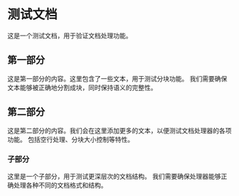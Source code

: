 
# 测试文档

这是一个测试文档，用于验证文档处理功能。

## 第一部分

这是第一部分的内容。这里包含了一些文本，用于测试分块功能。
我们需要确保文本能够被正确地分割成块，同时保持语义的完整性。

## 第二部分

这是第二部分的内容。我们会在这里添加更多的文本，以便测试文档处理器的各项功能。
包括空行处理、分块大小控制等特性。

### 子部分

这里是一个子部分，用于测试更深层次的文档结构。
我们需要确保处理器能够正确处理各种不同的文档格式和结构。
    